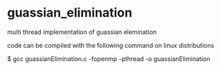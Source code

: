 guassian_elimination
====================

multi thread implementation of guassian elemination

code can be compiled with the following command on linux distributions

$ gcc guassianElimination.c -fopenmp -pthread -o guassianElimination
